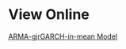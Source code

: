 # View Online
[ARMA-gjrGARCH-in-mean Model](https://htmlpreview.github.io/?https://github.com/hsuan5483/Financial_Time_Series_Analysis/blob/master/03%20Midterm%20Exam%20-%20ARMA-gjrGARCH-in-mean%20Model/ARMA-gjrGARCH-in-mean%20Model.html)